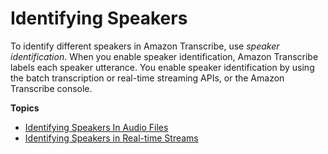 # Identifying Speakers<a name="diarization"></a>

To identify different speakers in Amazon Transcribe, use *speaker identification*\. When you enable speaker identification, Amazon Transcribe labels each speaker utterance\. You enable speaker identification by using the batch transcription or real\-time streaming APIs, or the Amazon Transcribe console\.

**Topics**
+ [Identifying Speakers In Audio Files](diarization-batch.md)
+ [Identifying Speakers in Real\-time Streams](diarization-streaming.md)